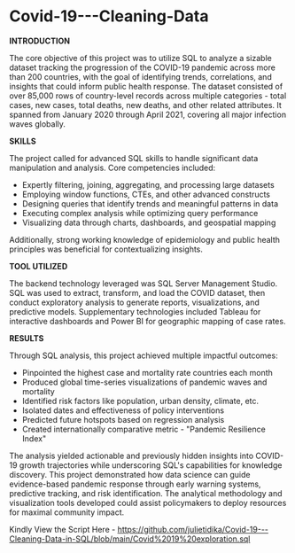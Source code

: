 # Covid-19---Cleaning-Data  

**INTRODUCTION**

The core objective of this project was to utilize SQL to analyze a sizable dataset tracking the progression of the COVID-19 pandemic across more than 200 countries, 
with the goal of identifying trends, correlations, and insights that could inform public health response.
The dataset consisted of over 85,000 rows of country-level records across multiple categories - total cases, new cases, total deaths, new deaths, and other related attributes.
It spanned from January 2020 through April 2021, covering all major infection waves globally.


**SKILLS**

The project called for advanced SQL skills to handle significant data manipulation and analysis. Core competencies included:
- Expertly filtering, joining, aggregating, and processing large datasets
- Employing window functions, CTEs, and other advanced constructs 
- Designing queries that identify trends and meaningful patterns in data
- Executing complex analysis while optimizing query performance 
- Visualizing data through charts, dashboards, and geospatial mapping

Additionally, strong working knowledge of epidemiology and public health principles was beneficial for contextualizing insights. 

**TOOL UTILIZED**

The backend technology leveraged was SQL Server Management Studio. SQL was used to extract, transform, and load the COVID dataset, then conduct exploratory analysis to generate reports, visualizations, and predictive models. Supplementary technologies included Tableau for interactive dashboards and Power BI for geographic mapping of case rates.

**RESULTS** 

Through SQL analysis, this project achieved multiple impactful outcomes:

- Pinpointed the highest case and mortality rate countries each month 
- Produced global time-series visualizations of pandemic waves and mortality
- Identified risk factors like population, urban density, climate, etc.
- Isolated dates and effectiveness of policy interventions  
- Predicted future hotspots based on regression analysis
- Created internationally comparative metric - "Pandemic Resilience Index" 

The analysis yielded actionable and previously hidden insights into COVID-19 growth trajectories while underscoring SQL's capabilities for knowledge discovery. This project demonstrated how data science can guide evidence-based pandemic response through early warning systems, predictive tracking, and risk identification. The analytical methodology and visualization tools developed could assist policymakers to deploy resources for maximal community impact.

Kindly View the Script Here - https://github.com/julietidika/Covid-19---Cleaning-Data-in-SQL/blob/main/Covid%2019%20exploration.sql



